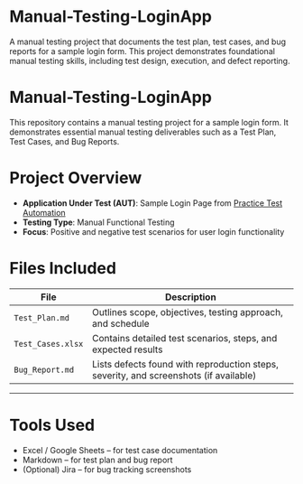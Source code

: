 # Manual-Testing-LoginApp
A manual testing project that documents the test plan, test cases, and bug reports for a sample login form. This project demonstrates foundational manual testing skills, including test design, execution, and defect reporting.
# Manual-Testing-LoginApp

This repository contains a manual testing project for a sample login form. It demonstrates essential manual testing deliverables such as a Test Plan, Test Cases, and Bug Reports.



# Project Overview

- **Application Under Test (AUT)**: Sample Login Page from [Practice Test Automation](https://practicetestautomation.com/practice-test-login/)
- **Testing Type**: Manual Functional Testing
- **Focus**: Positive and negative test scenarios for user login functionality


# Files Included

| File | Description |
|------|-------------|
| `Test_Plan.md` | Outlines scope, objectives, testing approach, and schedule |
| `Test_Cases.xlsx` | Contains detailed test scenarios, steps, and expected results |
| `Bug_Report.md` | Lists defects found with reproduction steps, severity, and screenshots (if available) |

---

# Tools Used

- Excel / Google Sheets – for test case documentation
- Markdown – for test plan and bug report
- (Optional) Jira – for bug tracking screenshots
